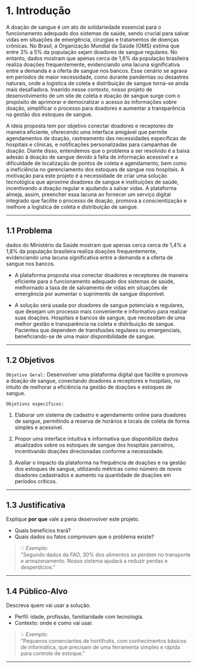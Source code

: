 # 1. Introdução

A doação de sangue é um ato de solidariedade essencial para o funcionamento adequado
dos sistemas de saúde, sendo crucial para salvar vidas em situações de emergência,
cirurgias e tratamentos de doenças crônicas. No Brasil, a Organização Mundial da
Saúde (OMS) estima que entre 3% a 5% da população sejam doadores de sangue
regulares. No entanto, dados mostram que apenas cerca de 1,6% da população brasileira
realiza doações frequentemente, evidenciando uma lacuna significativa entre a demanda
e a oferta de sangue nos bancos. Esse cenário se agrava em períodos de maior
necessidade, como durante pandemias ou desastres naturais, onde a logística de coleta e
distribuição de sangue torna-se ainda mais desafiadora.
Inserido nesse contexto, nosso projeto de desenvolvimento de um site de coleta e
doação de sangue surge com o propósito de aprimorar e democratizar o acesso às informações sobre doação, simplificar o processo para doadores e aumentar a transparência na gestão dos estoques de sangue. 

A ideia proposta tem por objetivo conectar doadores e receptores de maneira eficiente, oferecendo uma interface amigável que permite agendamentos de doação, rastreamento das necessidades específicas de hospitais e clínicas, e notificações personalizadas para campanhas de doação. Diante disso, entendemos que o problema a ser resolvido é a baixa adesão à doação de sangue devido à falta de informação acessível e a dificuldade de localização de pontos de coleta e agendamento, bem como a ineficiência no gerenciamento dos estoques de sangue nos hospitais. A motivação para este projeto é a necessidade de criar uma solução tecnológica que aproxime doadores de sangue e instituições de saúde, incentivando a doação regular e ajudando a salvar vidas. A plataforma almeja, assim, preencher essa lacuna ao fornecer um serviço digital integrado que facilite o processo de doação, promova a conscientização e melhore a logística de coleta e distribuição de sangue. 


---

## 1.1 Problema  
dados do Ministério da Saúde mostram que apenas cerca cerca de 1,4% a 1,8% da população brasileira
realiza doações frequentemente, evidenciando uma lacuna significativa entre a demanda
e a oferta de sangue nos bancos.


- A plataforma proposta visa conectar doadores e receptores de maneira eficiente para o funcionamento adequado dos sistemas de saúde, melhornado a taxa de de salvamento de vidas em situações de emergência por aumentar o suprimento de sangue disponível.

- A solução será usada por doadores de sangue potenciais e regulares, que desejam um processo mais
conveniente e informativo para realizar suas doações. Hospitais e bancos de sangue, que necessitam de uma melhor gestão e transparência na coleta e distribuição de sangue. Pacientes que dependem de transfusões regulares ou emergenciais, beneficiando-se de uma maior disponibilidade de sangue.  

---

## 1.2 Objetivos  
`Objetivo Geral:`
Desenvolver uma plataforma digital que facilite e promova a doação de sangue,
conectando doadores a receptores e hospitais, no intuito de melhorar a eficiência na
gestão de doações e estoques de sangue.

`Objetivos específicos:`
1. Elaborar um sistema de cadastro e agendamento online para doadores de sangue,
permitindo a reserva de horários e locais de coleta de forma simples e acessível.

2. Propor uma interface intuitiva e informativa que disponibilize dados atualizados
sobre os estoques de sangue dos hospitais parceiros, incentivando doações
direcionadas conforme a necessidade.

3. Avaliar o impacto da plataforma na frequência de doações e na gestão dos
estoques de sangue, utilizando métricas como número de novos doadores
cadastrados e aumento na quantidade de doações em períodos críticos. 


---

## 1.3 Justificativa  
Explique **por que** vale a pena desenvolver este projeto.  
- Quais benefícios trará?  
- Quais dados ou fatos comprovam que o problema existe?  

>💡 *Exemplo:*  
"Segundo dados da FAO, 30% dos alimentos se perdem no transporte e armazenamento. Nosso sistema ajudará a reduzir perdas e desperdícios."

---

## 1.4 Público-Alvo  
Descreva quem vai usar a solução.  
- Perfil: idade, profissão, familiaridade com tecnologia.  
- Contexto: onde e como vai usar.

>💡 *Exemplo:*  
"Pequenos comerciantes de hortifrutis, com conhecimentos básicos de informática, que precisam de uma ferramenta simples e rápida para controle de estoque."

---
